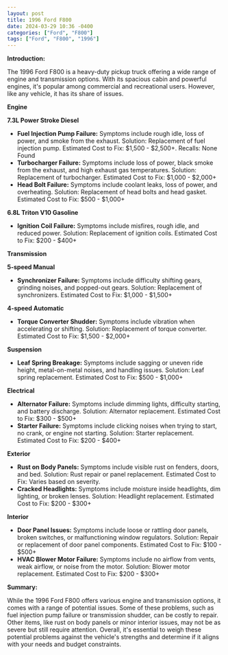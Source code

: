 ```yaml
---
layout: post
title: 1996 Ford F800
date: 2024-03-29 10:36 -0400
categories: ["Ford", "F800"]
tags: ["Ford", "F800", "1996"]
---
```

**Introduction:**

The 1996 Ford F800 is a heavy-duty pickup truck offering a wide range of engine and transmission options. With its spacious cabin and powerful engines, it's popular among commercial and recreational users. However, like any vehicle, it has its share of issues.

**Engine**

**7.3L Power Stroke Diesel**

* **Fuel Injection Pump Failure:** Symptoms include rough idle, loss of power, and smoke from the exhaust. Solution: Replacement of fuel injection pump. Estimated Cost to Fix: $1,500 - $2,500+. Recalls: None Found
* **Turbocharger Failure:** Symptoms include loss of power, black smoke from the exhaust, and high exhaust gas temperatures. Solution: Replacement of turbocharger. Estimated Cost to Fix: $1,000 - $2,000+
* **Head Bolt Failure:** Symptoms include coolant leaks, loss of power, and overheating. Solution: Replacement of head bolts and head gasket. Estimated Cost to Fix: $500 - $1,000+

**6.8L Triton V10 Gasoline**

* **Ignition Coil Failure:** Symptoms include misfires, rough idle, and reduced power. Solution: Replacement of ignition coils. Estimated Cost to Fix: $200 - $400+

**Transmission**

**5-speed Manual**

* **Synchronizer Failure:** Symptoms include difficulty shifting gears, grinding noises, and popped-out gears. Solution: Replacement of synchronizers. Estimated Cost to Fix: $1,000 - $1,500+

**4-speed Automatic**

* **Torque Converter Shudder:** Symptoms include vibration when accelerating or shifting. Solution: Replacement of torque converter. Estimated Cost to Fix: $1,500 - $2,000+

**Suspension**

* **Leaf Spring Breakage:** Symptoms include sagging or uneven ride height, metal-on-metal noises, and handling issues. Solution: Leaf spring replacement. Estimated Cost to Fix: $500 - $1,000+

**Electrical**

* **Alternator Failure:** Symptoms include dimming lights, difficulty starting, and battery discharge. Solution: Alternator replacement. Estimated Cost to Fix: $300 - $500+
* **Starter Failure:** Symptoms include clicking noises when trying to start, no crank, or engine not starting. Solution: Starter replacement. Estimated Cost to Fix: $200 - $400+

**Exterior**

* **Rust on Body Panels:** Symptoms include visible rust on fenders, doors, and bed. Solution: Rust repair or panel replacement. Estimated Cost to Fix: Varies based on severity.
* **Cracked Headlights:** Symptoms include moisture inside headlights, dim lighting, or broken lenses. Solution: Headlight replacement. Estimated Cost to Fix: $200 - $300+

**Interior**

* **Door Panel Issues:** Symptoms include loose or rattling door panels, broken switches, or malfunctioning window regulators. Solution: Repair or replacement of door panel components. Estimated Cost to Fix: $100 - $500+
* **HVAC Blower Motor Failure:** Symptoms include no airflow from vents, weak airflow, or noise from the motor. Solution: Blower motor replacement. Estimated Cost to Fix: $200 - $300+

**Summary:**

While the 1996 Ford F800 offers various engine and transmission options, it comes with a range of potential issues. Some of these problems, such as fuel injection pump failure or transmission shudder, can be costly to repair. Other items, like rust on body panels or minor interior issues, may not be as severe but still require attention. Overall, it's essential to weigh these potential problems against the vehicle's strengths and determine if it aligns with your needs and budget constraints.
